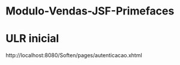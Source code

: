 # Modulo-Vendas-JSF-Primefaces

# ULR inicial

http://localhost:8080/Soften/pages/autenticacao.xhtml

